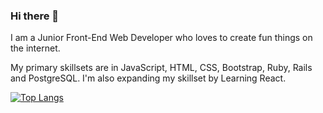 ### Hi there 👋

I am a Junior Front-End Web Developer who loves to create fun things on the internet.

My primary skillsets are in JavaScript, HTML, CSS, Bootstrap, Ruby, Rails and PostgreSQL. I'm also expanding my skillset by Learning React. 

[![Top Langs](https://github-readme-stats.vercel.app/api/top-langs/?username=r2inlondon&layout=compact&theme=merko)](https://github.com/r2inlondon/github-readme-stats)

